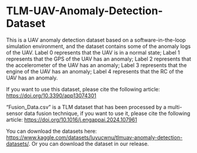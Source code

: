 # TLM-UAV-Anomaly-Detection-Dataset
This is a UAV anomaly detection dataset based on a software-in-the-loop simulation environment, and the dataset contains some of the anomaly logs of the UAV. 
Label 0 represents that the UAV is in a normal state; 
Label 1 represents that the GPS of the UAV has an anomaly; 
Label 2 represents that the accelerometer of the UAV has an anomaly; 
Label 3 represents that the engine of the UAV has an anomaly;
Label 4 represents that the RC of the UAV has an anomaly.

If you want to use this dataset, please cite the following article:
https://doi.org/10.3390/app13074301

“Fusion_Data.csv” is a TLM dataset that has been processed by a multi-sensor data fusion technique, if you want to use it, please cite the following article:
https://doi.org/10.1016/j.engappai.2024.107961

You can download the datasets here: https://www.kaggle.com/datasets/luyucwnu/tlmuav-anomaly-detection-datasets/.
Or you can download the dataset in our release.
